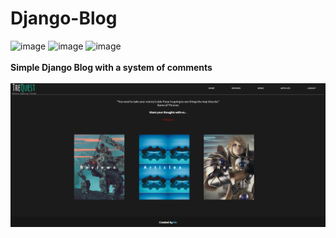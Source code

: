 # Django-Blog
![image](https://img.shields.io/badge/Python-3776AB?style=for-the-badge&logo=python&logoColor=white) ![image](https://img.shields.io/badge/HTML5-E34F26?style=for-the-badge&logo=html5&logoColor=white) ![image](https://img.shields.io/badge/CSS-239120?&style=for-the-badge&logo=css3&logoColor=white)<br><br>
**Simple Django Blog with a system of comments**
<br>
<br>
![Image](https://github.com/Vladislava05/Django-Blog/blob/master/preview-blog.png)
